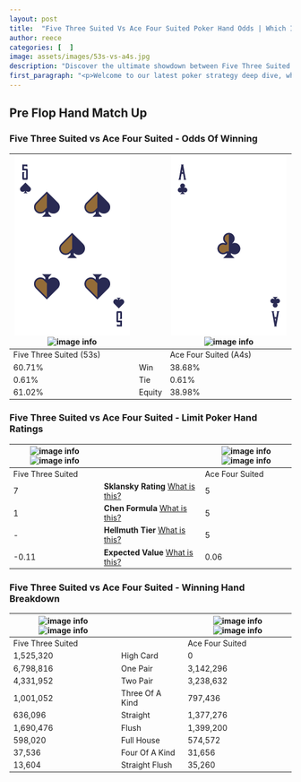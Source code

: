 ```yaml
---
layout: post
title:  "Five Three Suited Vs Ace Four Suited Poker Hand Odds | Which Is The Better Hand In Poker? A Complete Guide"
author: reece
categories: [  ]
image: assets/images/53s-vs-a4s.jpg
description: "Discover the ultimate showdown between Five Three Suited and Ace Four Suited in poker! Uncover the odds, strategies, and scenarios where one hand triumphs over the other. Get ready to up your poker game with this thrilling analysis."
first_paragraph: "<p>Welcome to our latest poker strategy deep dive, where we're pitting two distinct hands against each other in a high-stakes showdown: Five Three Suited vs Ace Four Suited.</p><p>In the dynamic world of poker, every decision counts, and knowing which hand holds the upper hand is key to your success at the table.</p><p>In this article, we'll dissect these two hands, explore the scenarios where one dominates the other, and equip you with the knowledge to make strategic choices that can tip the odds in your favor.</p><p>Get ready to unravel the intriguing dynamics of these poker hands and elevate your game to new heights.</p>"
---
```




[comment]: # (sp0)

## Pre Flop Hand Match Up

<div class="table hand-ratings" markdown="1"> 



### Five Three Suited vs Ace Four Suited - Odds Of Winning


    
| ![image info](assets/images/hand1/5.png) ![image info](assets/images/hand1/3s.png) |  | ![image info](assets/images/hand2/a.png) ![image info](assets/images/hand2/4s.png) |
| -------- | -------- | -------- |
| Five Three Suited (53s) |  | Ace Four Suited (A4s) |
| 60.71% | Win | 38.68% |
| 0.61% | Tie | 0.61% |
| 61.02% | Equity | 38.98% |




[comment]: # (sp1)



### Five Three Suited vs Ace Four Suited - Limit Poker Hand Ratings


    
| ![image info](https://www.riverpairs.com/assets/images/hand1/5.png) ![image info](https://www.riverpairs.com/assets/images/hand1/3s.png) |  | ![image info](https://www.riverpairs.com/assets/images/hand2/a.png) ![image info](https://www.riverpairs.com/assets/images/hand2/4s.png) |
| -------- | -------- | -------- |
| Five Three Suited |  | Ace Four Suited |
| 7 | **Sklansky Rating** [What is this?](/sklansky-rating-explained) | 5 |
| 1 | **Chen Formula** [What is this?](/chen-formula-explained) | 5 |
| - | **Hellmuth Tier** [What is this?](/Hellmuth-tier-explained) | 5 |
| -0.11 | **Expected Value** [What is this?](/expected-value-explained) | 0.06 |




[comment]: # (sp2)



### Five Three Suited vs Ace Four Suited - Winning Hand Breakdown


    
| ![image info](https://www.riverpairs.com/assets/images/hand1/5.png) ![image info](https://www.riverpairs.com/assets/images/hand1/3s.png) |  | ![image info](https://www.riverpairs.com/assets/images/hand2/a.png) ![image info](https://www.riverpairs.com/assets/images/hand2/4s.png) |
| -------- | -------- | -------- |
| Five Three Suited |  | Ace Four Suited |
| 1,525,320 | High Card | 0 |
| 6,798,816 | One Pair | 3,142,296 |
| 4,331,952 | Two Pair | 3,238,632 |
| 1,001,052 | Three Of A Kind | 797,436 |
| 636,096 | Straight | 1,377,276 |
| 1,690,476 | Flush | 1,399,200 |
| 598,020 | Full House | 574,572 |
| 37,536 | Four Of A Kind | 31,656 |
| 13,604 | Straight Flush | 35,260 |




[comment]: # (sp3)



</div>

[comment]: # (sp4)



[comment]: # (sp5)

